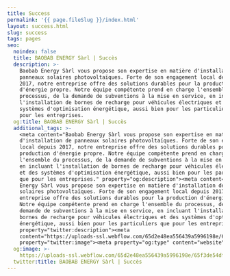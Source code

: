 ```yaml
---
title: Success
permalink: '{{ page.fileSlug }}/index.html'
layout: success.html
slug: success
tags: pages
seo:
  noindex: false
  title: BAOBAB ENERGY Sàrl | Succès
  description: >-
    Baobab Energy Sàrl vous propose son expertise en matière d'installation de
    panneaux solaires photovoltaïques. Forte de son engagement local depuis
    2017, notre entreprise offre des solutions durables pour la production
    d'énergie propre. Notre équipe compétente prend en charge l'ensemble du
    processus, de la demande de subventions à la mise en service, en incluant
    l'installation de bornes de recharge pour véhicules électriques et des
    systèmes d'optimisation énergétique, aussi bien pour les particuliers que
    pour les entreprises.
  og:title: BAOBAB ENERGY Sàrl | Succès
  additional_tags: >-
    <meta content="Baobab Energy Sàrl vous propose son expertise en matière
    d'installation de panneaux solaires photovoltaïques. Forte de son engagement
    local depuis 2017, notre entreprise offre des solutions durables pour la
    production d'énergie propre. Notre équipe compétente prend en charge
    l'ensemble du processus, de la demande de subventions à la mise en service,
    en incluant l'installation de bornes de recharge pour véhicules électriques
    et des systèmes d'optimisation énergétique, aussi bien pour les particuliers
    que pour les entreprises." property="og:description"><meta content="Baobab
    Energy Sàrl vous propose son expertise en matière d'installation de panneaux
    solaires photovoltaïques. Forte de son engagement local depuis 2017, notre
    entreprise offre des solutions durables pour la production d'énergie propre.
    Notre équipe compétente prend en charge l'ensemble du processus, de la
    demande de subventions à la mise en service, en incluant l'installation de
    bornes de recharge pour véhicules électriques et des systèmes d'optimisation
    énergétique, aussi bien pour les particuliers que pour les entreprises."
    property="twitter:description"><meta
    content="https://uploads-ssl.webflow.com/65d2e48ea556439a5996198e/65f3de54dff58082d4b1add2_opengraph.jpg"
    property="twitter:image"><meta property="og:type" content="website">
  og:image: >-
    https://uploads-ssl.webflow.com/65d2e48ea556439a5996198e/65f3de54dff58082d4b1add2_opengraph.jpg
  twitter:title: BAOBAB ENERGY Sàrl | Succès
---
```



